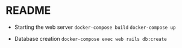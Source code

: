 # README

* Starting the web server
`docker-compose build`
`docker-compose up`

* Database creation
`docker-compose exec web rails db:create`


